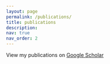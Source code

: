 ```yaml
---
layout: page
permalink: /publications/
title: publications
description: 
nav: true
nav_order: 2
---
```

View my publications on <a href="https://scholar.google.com/citations?hl=en&user=7Jm4_McAAAAJ" target="_blank">Google Scholar</a>

<!-- _pages/publications.md -->
<!--
<div class="publications">

 {% bibliography %} 

</div>
-->

